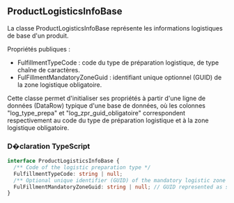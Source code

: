 ﻿## ProductLogisticsInfoBase

La classe ProductLogisticsInfoBase représente les informations logistiques de base d'un produit.

Propriétés publiques :
- FulfillmentTypeCode : code du type de préparation logistique, de type chaîne de caractères.
- FulFillmentMandatoryZoneGuid : identifiant unique optionnel (GUID) de la zone logistique obligatoire.

Cette classe permet d'initialiser ses propriétés à partir d'une ligne de données (DataRow) typique d'une base de données, où les colonnes "log_type_prepa" et "log_zpr_guid_obligatoire" correspondent respectivement au code du type de préparation logistique et à la zone logistique obligatoire.

### D�claration TypeScript
```typescript
interface ProductLogisticsInfoBase {
  /** Code of the logistic preparation type */
  FulfillmentTypeCode: string | null;
  /** Optional unique identifier (GUID) of the mandatory logistic zone */
  FulFillmentMandatoryZoneGuid: string | null; // GUID represented as string
}
```